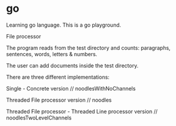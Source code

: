 # go
Learning go language. This is a go playground.

File processor

The program reads from the test directory and counts:
paragraphs, 
sentences,
words,
letters & numbers.

The user can add documents inside the test directory.

There are three different implementations:

Single - Concrete version // noodlesWithNoChannels

Threaded File processor version // noodles

Threaded File processor - Threaded Line processor version // noodlesTwoLevelChannels
